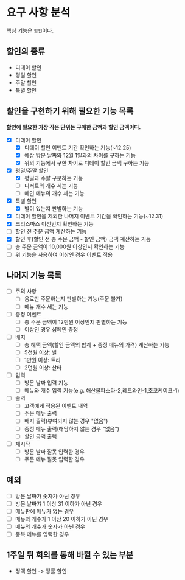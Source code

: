 # 요구 사항 분석
핵심 기능은 `할인`이다.

## 할인의 종류
- 디데이 할인
- 평일 할인
- 주말 할인
- 특별 할인

## 할인을 구현하기 위해 필요한 기능 목록
**할인에 필요한 가장 작은 단위는 구매한 금액과 할인 금액이다.**
- [x] 디데이 할인
  - [x] 디데이 할인 이벤트 기간 확인하는 기능(~12.25)
  - [x] 예상 방문 날짜와 12월 1일과의 차이를 구하는 기능
  - [x] 위의 기능에서 구한 차이로 디데이 할인 금액 구하는 기능
- [x] 평일/주말 할인
  - [x] 평일과 주말 구분하는 기능
  - [ ] 디저트의 개수 세는 기능
  - [ ] 메인 메뉴의 개수 세는 기능
- [x] 특별 할인
  - [x] 별이 있는지 판별하는 기능
- [x] 디데이 할인을 제외한 나머지 이벤트 기간을 확인하는 기능(~12.31)
- [x] 크리스마스 이전인지 확인하는 기능
- [ ] 할인 전 주문 금액 계산하는 기능
- [x] 할인 후(할인 전 총 주문 금액 - 할인 금액) 금액 계산하는 기능
- [ ] 총 주문 금액이 10,000원 이상인지 확인하는 기능
- [ ] 위 기능을 사용하여 이상인 경우 이벤트 적용

## 나머지 기능 목록
- [ ] 주의 사항
  - [ ] 음료만 주문하는지 판별하는 기능(주문 불가)
  - [ ] 메뉴 개수 세는 기능
- [ ] 증정 이벤트
  - [ ] 총 주문 금액이 12만원 이상인지 판별하는 기능
  - [ ] 이상인 경우 샴페인 증정
- [ ] 배지
  - [ ] 총 혜택 금액(할인 금액의 합계 + 증정 메뉴의 가격) 계산하는 기능
  - [ ] 5천원 이상: 별
  - [ ] 1만원 이상: 트리
  - [ ] 2먼원 이상: 산타
- [ ] 입력
  - [ ] 방문 날짜 입력 기능
  - [ ] 메뉴와 개수 입력 기능(e.g. 해산물파스타-2,레드와인-1,초코케이크-1)
- [ ] 출력
  - [ ] 고객에게 적용된 이벤트 내역
  - [ ] 주문 메뉴 출력
  - [ ] 배지 출력(부여되지 않는 경우 "없음")
  - [ ] 증정 메뉴 출력(해당하지 않는 경우 "없음")
  - [ ] 할인 금액 출력
- [ ] 재시작
  - [ ] 방문 날짜 잘못 입력한 경우
  - [ ] 주문 메뉴 잘못 입력한 경우

## 예외
- [ ] 방문 날짜가 숫자가 아닌 경우
- [ ] 방문 날짜갸 1 이상 31 이하가 아닌 경우
- [ ] 메뉴판에 메뉴가 없는 경우
- [ ] 메뉴의 개수가 1 이상 20 이하가 아닌 경우 
- [ ] 메뉴의 개수가 숫자가 아닌 경우
- [ ] 중복 메뉴를 입력한 경우

## 1주일 뒤 회의를 통해 바뀔 수 있는 부분
- 정액 할인 -> 정률 할인